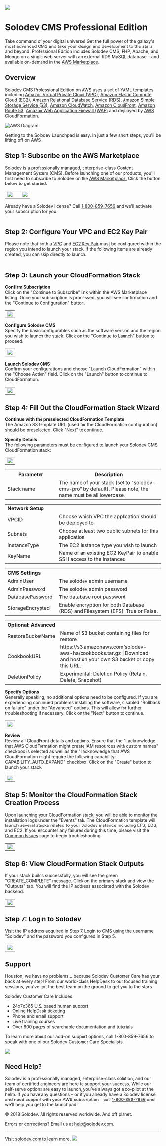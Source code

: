 ﻿<a href="https://aws.amazon.com/marketplace/pp/B01LXZKO21?qid=1534773581495&sr=0-1&ref_=srh_res_product_title"><img src="images/Solodev_Lite_Header.jpg"/></a>

# Solodev CMS Professional Edition
Take command of your digital universe! Get the full power of the galaxy's most advanced CMS and take your design and development to the stars and beyond. Professional Edition includes Solodev CMS, PHP, Apache, and Mongo on a single web server with an external RDS MySQL database – and available on-demand in the <a href="https://aws.amazon.com/marketplace/pp/B01LXZKO21?qid=1534773581495&sr=0-1&ref_=srh_res_product_title">AWS Marketplace</a>.

## Overview
Solodev CMS Professional Edition on AWS uses a set of YAML templates including [Amazon Virtual Private Cloud (VPC)](http://docs.aws.amazon.com/AmazonVPC/latest/UserGuide/VPC_Introduction.html), [Amazon Elastic Compute Cloud (EC2)](http://docs.aws.amazon.com/AWSEC2/latest/UserGuide/concepts.html), [Amazon Relational Database Service (RDS)](http://docs.aws.amazon.com/AmazonRDS/latest/UserGuide/Welcome.html), [Amazon Simple Storage Service (S3)](https://docs.aws.amazon.com/AmazonS3/latest/dev/Welcome.html), [Amazon CloudWatch](https://docs.aws.amazon.com/AmazonCloudWatch/latest/monitoring/WhatIsCloudWatch.html), [Amazon CloudFront](http://docs.aws.amazon.com/AmazonCloudFront/latest/DeveloperGuide/Introduction.html), [Amazon Route 53](http://docs.aws.amazon.com/Route53/latest/DeveloperGuide/Welcome.html), [Amazon Web Application Firewall (WAF)](https://docs.aws.amazon.com/waf/latest/developerguide/what-is-aws-waf.html) and deployed by [AWS CloudFormation](http://docs.aws.amazon.com/AWSCloudFormation/latest/UserGuide/Welcome.html).

![AWS Diagram](images/Solodev_Pro_Architecture.jpg)

Getting to the Solodev Launchpad is easy. In just a few short steps, you'll be lifting off on AWS.

## Step 1: Subscribe on the AWS Marketplace

Solodev is a professionally managed, enterprise-class Content Management System (CMS). Before launching one of our products, you'll first need to subscribe to Solodev on the <a href="https://aws.amazon.com/marketplace/pp/B07KMFPW3X/ref=_ptnr_solodev_github_B07KMFPW3X">AWS Marketplace.</a> Click the button below to get started: 
<table>
	<tr>
		<td width="60%"><a href="https://aws.amazon.com/marketplace/pp/B07KMFPW3X/ref=_ptnr_solodev_github_B07KMFPW3X"><img src="images/AWS_Marketplace_Logo.jpg" /></a></td>
		<td><a href="https://aws.amazon.com/marketplace/pp/B07KMFPW3X/ref=_ptnr_solodev_github_B07KMFPW3X"><img src="images/Subscribe_Large.jpg" /></a></td>
	</tr>
</table>


Already have a Solodev license? Call <a href="tel:1.800.859.7656">1-800-859-7656</a> and we’ll activate your subscription for you.<br /><br />

## Step 2: Configure Your VPC and EC2 Key Pair
Please note that both a <a href="http://docs.aws.amazon.com/AmazonVPC/latest/UserGuide/VPC_Introduction.html">VPC</a> and <a href="http://docs.aws.amazon.com/AWSEC2/latest/UserGuide/concepts.html">EC2 Key Pair</a> must be configured within the region you intend to launch your stack. If the following items are already created, you can skip directly to launch.<br/><br />

## Step 3: Launch your CloudFormation Stack
<strong>Confirm Subscription</strong><br />
Click on the "Continue to Subscribe" link within the AWS Marketplace listing. Once your subscription is processed, you will see confirmation and the "Continue to Configuration" button.

<table>
	<tr>
		<td><img src="https://raw.githubusercontent.com/solodev/AWS-Launch-Pad/master/pages/images/install/subscription-solodev-cms-pro.jpg" /></td>
	</tr>
</table>

<strong>Configure Solodev CMS</strong><br />
Specify the basic configurables such as the software version and the region you wish to launch the stack. Click on the "Continue to Launch" button to proceed.

<table>
	<tr>
		<td><img src="https://raw.githubusercontent.com/solodev/AWS-Launch-Pad/master/pages/images/install/configuration-solodev-cms-pro.jpg" /></td>
	</tr>
</table>

<strong>Launch Solodev CMS</strong><br />
Confirm your configurations and choose "Launch CloudFormation" within the "Choose Action" field. Click on the "Launch" button to continue to CloudFormation.

<table>
	<tr>
		<td><img src="https://raw.githubusercontent.com/solodev/AWS-Launch-Pad/master/pages/images/install/launch-solodev-cms-pro.jpg" /></td>
	</tr>
</table>

## Step 4: Fill Out the CloudFormation Stack Wizard
<strong>Continue with the preselected CloudFormation Template</strong><br />
The Amazon S3 template URL (used for the CloudFormation configuration) should be preselected. Click "Next" to continue.

<strong>Specify Details</strong><br />
The following parameters must be configured to launch your Solodev CMS CloudFormation stack:

<table>
	<tr>
		<td><img src="https://raw.githubusercontent.com/solodev/AWS-Launch-Pad/master/pages/images/install/parameters-solodev-cms-pro.jpg" /></td>
	</tr>
</table>

<table>
	<tr>
		<th width="33%"><strong>Parameter</strong></th>
		<th width="600px"><strong>Description</strong></th>
	</tr>
	<tr>
		<td>Stack name</td>
		<td>The name of your stack (set to "solodev-cms-pro" by default). Please note, the name must be all lowercase.</td>
	</tr>
</table>

<table>
	<tr>
		<td colspan="2"><strong>Network Setup</strong></td>
	</tr>
	<tr>
		<td width="33%">VPCID</td>
		<td width="600px">Choose which VPC the application should be deployed to</td>
	</tr>
	<tr>
		<td>Subnets</td>
		<td>Choose at least two public subnets for this application</td>
	</tr>
	<tr>
		<td>InstanceType</td>
		<td>The EC2 instance type you wish to launch</td>
	</tr>
	<tr>
		<td>KeyName</td>
		<td>Name of an existing EC2 KeyPair to enable SSH access to the instances</td>
	</tr>
</table>

<table>
	<tr>
		<td colspan="2"><strong>CMS Settings</strong></td>
	<tr>
		<td width="33%">AdminUser</td>
		<td width="600px">The solodev admin username</td>
	</tr>
	<tr>
		<td>AdminPassword</td>
		<td>The solodev admin password</td>
	</tr>
	<tr>
		<td>DatabasePassword</td>
		<td>The database root password</td>
	</tr>
	<tr>
		<td>StorageEncrypted</td>
		<td>Enable encryption for both Database (RDS) and Filesystem (EFS). True or False.</td>
	</tr>
</table>

<table>
	<tr>
		<td colspan="2"><strong>Optional: Advanced</strong></td>
	</tr>
	<tr>
		<td width="33%">RestoreBucketName</td>
		<td width="600px">Name of S3 bucket containing files for restore</td>
	</tr>	
	<tr>
		<td>CookbookURL</td>
		<td>https://s3.amazonaws.com/solodev-aws-ha/cookbooks.tar.gz | Download and host on your own S3 bucket or copy this URL.</td>
	</tr>
	<tr>
		<td>DeletionPolicy</td>
		<td>Experimental: Deletion Policy (Retain, Delete, Snapshot)</td>
	</tr>
</table>

<strong>Specify Options</strong><br />
Generally speaking, no additional options need to be configured. If you are experiencing continued problems installing the software, disabled "Rollback on failure" under the "Advanced" options. This will allow for further troubleshooting if necessary. Click on the "Next" button to continue.

<table>
	<tr>
		<td><img src="https://raw.githubusercontent.com/solodev/AWS-Launch-Pad/master/pages/images/install/options-solodev-cms-pro.jpg" /></td>
	</tr>
</table>

<strong>Review</strong><br />
Review all CloudFront details and options. Ensure that the "I acknowledge that AWS CloudFormation might create IAM resources with custom names" checkbox is selected as well as the "I acknowledge that AWS CloudFormation might require the following capability: CAPABILITY_AUTO_EXPAND" checkbox. Click on the "Create" button to launch your stack.

<table>
	<tr>
		<td><img src="https://raw.githubusercontent.com/solodev/AWS-Launch-Pad/master/pages/images/install/review-solodev-cms-pro.jpg" /></td>
	</tr>
</table>

## Step 5: Monitor the CloudFormation Stack Creation Process
Upon launching your CloudFormation stack, you will be able to monitor the installation logs under the "Events" tab. The CloudFormation template will launch several stacks related to your Solodev instance including EFS, EDS, and EC2. If you encounter any failures during this time, please visit the <a href="https://github.com/solodev/AWS-Launch-Pad/wiki/Common-Issues">Common Issues</a> page to begin troubleshooting.

<table>
	<tr>
		<td><img src="https://raw.githubusercontent.com/solodev/AWS-Launch-Pad/master/pages/images/install/monitor-solodev-cms-pro.jpg" /></td>
	</tr>
</table>

## Step 6: View CloudFormation Stack Outputs

If your stack builds successfully, you will see the green "CREATE_COMPLETE" message. Click on the primary stack and view the "Outputs" tab. You will find the IP address associated with the Solodev backend.

<table>
	<tr>
		<td><img src="https://raw.githubusercontent.com/solodev/AWS-Launch-Pad/master/pages/images/install/outputs-solodev-cms-pro.jpg" /></td>
	</tr>
</table>

## Step 7: Login to Solodev

Visit the IP address acquired in Step 7. Login to CMS using the username "Solodev" and the password you configured in Step 5.

<table>
	<tr>
		<td><img src="https://raw.githubusercontent.com/solodev/AWS-Launch-Pad/master/pages/images/install/login-solodev-cms-pro.jpg" /></td>
	</tr>
</table>

## Support
Houston, we have no problems… because Solodev Customer Care has your back at every step! From our world-class HelpDesk to our focused training sessions, you’ve got the best team on the ground to get you to the stars. 

Solodev Customer Care Includes
* 24x7x365 U.S. based human support
* Online HelpDesk ticketing
* Phone and email support
* Live training courses
* Over 600 pages of searchable documentation and tutorials

To learn more about our add-on support options, call 1-800-859-7656 to speak with one of our Solodev Customer Care Specialists.

<a href="https://www.solodev.com/product/support.stml"><img src="images/Solodev_Git_Support.jpg"/></a>


## Need Help?

Solodev is a professionally managed, enterprise-class solution, and our team of certified engineers are here to support your success. While our self-serve options are easy to launch, you’ve always got a co-pilot at the helm. If you have any questions – or if you already have a Solodev license and need support with your AWS subscription – call <a href="tel:1.800.859.7656">1-800-859-7656</a> and we’ll help you get to the launchpad.


© 2018 Solodev. All rights reserved worldwide. And off planet. 

Errors or corrections? Email us at help@solodev.com.

---
Visit [solodev.com](https://www.solodev.com/) to learn more. <img src="https://www.google-analytics.com/collect?v=1&tid=UA-3849724-1&cid=1&t=event&ec=github_aws&ea=main&cs=github&cm=github&cn=github_aws" />
